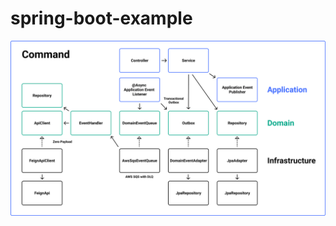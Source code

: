 # spring-boot-example

![alt text](https://github.com/jeon-jihyeon/spring-boot-example/blob/main/images/command.png?raw=true)